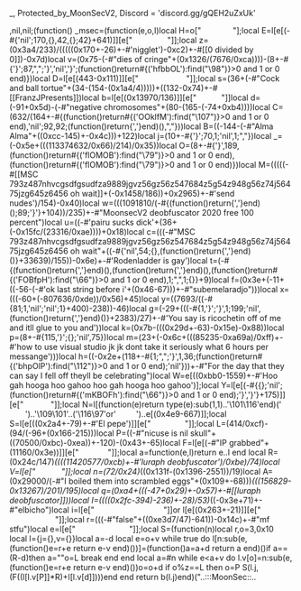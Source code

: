 _, Protected_by_MoonSecV2, Discord = 'discord.gg/gQEH2uZxUk'


,nil,nil;(function() _msec=(function(e,o,l)local H=o["            "];local E=l[e[(-#{'nil';170,{},42,{};42}+641)]][e["     ​     "]];local z=(0x3a4/233)/(((((0x170+-26)+-#'nigglet')-0xc2)+-#[[0 divided by 0]])-0x7d)local v=(0x75-(-#"dies of cringe"+(0x1326/(7676/0xca))))-(8+-#{'}';87,",";'}','nil','}';(function()return#{('hfbbOL'):find("\98")}>0 and 1 or 0 end)})local D=l[e[(443-0x111)]][e["   ​     ​     "]];local s=(36+(-#"Cock and ball tortue"+(34-(154-(0x1a4/4)))))+((132-0x74)+-#[[FranzJPresents]])local b=l[e[(0x13970/136)]][e["      ​​  "]]local d=(-91+0x5d)-(-#"negative chromosomes"+(80-(165-(-74+0xb4))))local C=(632/(164+-#{(function()return#{('OOklfM'):find("\107")}>0 and 1 or 0 end),'nil';92,92;(function()return{','}end)(),","}))local B=((-144-(-#"Alma Alma"+((0xcc-145)+-0x4c)))+122)local j=(10+-#{'}';70,1;'nil',1;","})local _=(-0x5e+(((113374632/0x66)/214)/0x35))local O=(8+-#{'}',189,(function()return#{('flOMOB'):find("\79")}>0 and 1 or 0 end),(function()return#{('flOMOB'):find("\79")}>0 and 1 or 0 end)})local M=(((((-#[[MSC 793z487nhvcgsdfgsudfza9889jgvz56gz56z547684z5g54z948g56z74j56475jzg645z6456 oh wait]]+(-0x1458/186))+0x2965)+-#'send nudes')/154)-0x40)local w=(((1091810/(-#{(function()return{','}end)();89;'}'}+104))/235)+-#"MoonsecV2 deobfuscator 2020 free 100 percent")local u=((-#'pairu sucks dick'+(36+(-0x15fc/(23316/0xae))))+0x18)local c=(((-#"MSC 793z487nhvcgsdfgsudfza9889jgvz56gz56z547684z5g54z948g56z74j56475jzg645z6456 oh wait"+((-#{'nil',54;{},(function()return{','}end)()}+33639)/155))-0x6e)+-#'Rodenladder is gay')local t=(-#{(function()return{','}end)(),(function()return{','}end)(),(function()return#{('FOBfpH'):find("\66")}>0 and 1 or 0 end),1;",",1;{}}+9)local f=(0x3e+(-11+((-56-(-#'ok last string before i'+(0x46-67)))+-#"subemelaradjo")))local x=(((-60+(-807636/0xde))/0x56)+45)local y=((7693/((-#{81;1,'nil';'nil';1}+400)-238))-46)local g=(-29+(((-#{1,'}';'}',1;199;'nil',(function()return{','}end)()}+2383)/27)+-#'You say is ricochetin off of me and itll glue to you and'))local k=(0x7b-(((0x29d+-63)-0x15e)-0x88))local p=(8+-#{115,'}';{};'nil',75})local m=(23+(-0x6c+(((85235-0xa69a)/0xff)+-#'how to use visual studio jk jk dont take it seriously what 6 hours per messange')))local h=((-0x2e+(118+-#{1;",";'}',1,36;(function()return#{('bhpOlP'):find("\112")}>0 and 1 or 0 end);'nil'}))+-#"For the day that they can say I fell off theyll be celebrating")local W=e[((0xbb0-1559)+-#'Hoo gah hooga hoo gahoo hoo gah hooga hoo gahoo')];local Y=l[e[(-#{{};'nil';(function()return#{('mKBOFh'):find("\66")}>0 and 1 or 0 end);'}','}'}+175)]][e["           "]];local N=l[(function(e)return type(e):sub(1,1)..'\101\116'end)('        ')..'\109\101'..('\116\97'or'        ')..e[(0x4e9-667)]];local S=l[e[((0x2a4+-79)+-#'El pepe')]][e["     ​     "]];local L=(414/0xcf)-(94/(-96+(0x166-215)))local P=((-#"nicuse is nil skull"+((70500/0xbc)-0xea))+-120)-(0x43+-65)local F=l[e[(-#"IP grabbed"+(11160/0x3e))]][e["   ​        "]];local a=function(e,l)return e..l end local R=(0x24c/147)*((((11420577/0xcb)+-#'luraph deobfuscator')/0xbe)/74)local V=l[e["   ​          "]];local n=(72/0x24)*((0x131f-(0x1396-2551))/19)local A=(0x29000/(-#"I boiled them into scrambled eggs"+(0x109+-68)))*(((156829-0x13267)/201)/195)local q=(0xa4+(((-47+0x29)+-0x57)+-#[[luraph deobfuscator]]))local I=((((0x2fc-394)-236)+-28)/53)*((-0x3e+71)+-#"elbicho")local i=l[e["  ​            "]]or l[e[(0x263+-21)]][e["  ​            "]];local r=(((-#"false"+((0xe3d7/47)-641))-0x14c)+-#"mf stfu")local e=l[e["​        ​     ​   "]];local S=(function(n)local r,o=3,0x10 local l={j={},v={}}local a=-d local e=o+v while true do l[n:sub(e,(function()e=r+e return e-v end)())]=(function()a=a+d return a end)()if a==(R-d)then a=""o=L break end end local a=#n while e<a+v do l.v[o]=n:sub(e,(function()e=r+e return e-v end)())o=o+d if o%z==L then o=P S(l.j,(F((l[l.v[P]]*R)+l[l.v[d]])))end end return b(l.j)end)("..:::MoonSec::..                ​            ​              ​                                ​                                         ​                                         ​ ​                          ​ ​                                                   ​                            ​                        ​     ​                                                      ​                ​                   ​                                            ​               ​           ​  ​                                                                 ​                    ​   ​         ​                 ​                               ​                   ​      ​                ​                                                                     ​           ​           ​           ​  ​                                                                     ​             ​             ​                                                     ​                           ​        ​                 ​​ ​                        ​              ​                  ​                               ​    ​                      ​        ​                        ​ ​         ​               ​                                                  ​                                                            ​                ​                                                                    ​             ​           ​                                       ​             ​                     ​              ​   ​         ​                 ​                               ​                   ​      ​                 ​                                                                               ​            ​          ​                                                                        ​             ​             ​                                                   ​           ​          ​                               ​​​                                                                     ​        ​         ​                                   ​                                 ​             ​           ​                                      ​                                              ​           ​                                                            ​      ​ ​​           ​           ​                    ​               ​            ​           ​             ​         ​           ​    ​                ​                                             ​                                       ​           ​                                                                       ​          ​             ​            ​                                                                       ​                ​                                                                           ​                     ​   ​                                                      ​     ​              ​         ​                         ​​         ​                                                               ​      ​              ​           ​                                                                                   ​            ​    ​                         ​    ​                      ​         ​         ​            ​            ​                                                                         ​               ​                         ​                                                     ​                      ​             ​                                                                   ​   ​            ​             ​          ​  ​                                                                ​             ​                           ​                                            ​   ​                  ​       ​    ​                        ​          ​     ​           ​                    ​      ​           ​       ​               ​                                 ​                                    ​               ​           ​                                                                                      ​             ​                                                                  ​                      ​     ​  ​   ​           ​                 ​                        ​           ​     ​​            ​​          ​       ​                   ​                            ​                               ​            ​​                                                                                       ​           ​            ​                      ​                                               ​                                                                                                        ​     ​                ​                  ​                ​ ​                                ​             ​           ​            ​                                                                         ​             ​           ​  ​                                                                       ​        ​              ​                                                                                     ​             ​            ​                                                                        ​              ​             ​            ​                        ​   ​                                                ​                           ​                                       ​ ​              ​ ​      ​ ​         ​​                ​                                      ​                                                                                                                       ​                          ​  ​                                                     ​                         ​ ​                    ​ ​     ​   ​                    ​                                  ​         ​               ​                                                            ​                                      ​   ​             ​​               ​                                ​    ​      ​​      ​                ​​           ​            ​          ​    ​  ​       ​                                                             ​              ​                                                          ​        ​         ​                                                                             ​                                   ​                                                                 ​            ​        ​             ​                                                                                 ​             ​                                               ​                                      ​           ​                                                                              ​        ​             ​              ​            ​                                               ​             ​            ​              ​                                                 ​                                          ​                                                                                                                                ​                                                           ​             ​         ​           ​                          ​            ​                                                 ​             ​             ​                                  ​                                  ​               ​             ​​                             ​                                                      ​             ​                                                          ​                          ​           ​            ​                                                           ​            ​             ​                                                                  ​        ​                        ​                       ​                                               ​                                   ​        ​  ​                        ​                          ​     ​                      ​           ​                                                                                 ​             ​                 ​                                                                                       ​       ​                                                                       ​           ​  ​    

